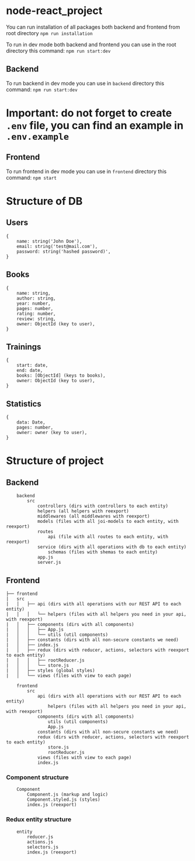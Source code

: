 # node-react_project

You can run installation of all packages both backend and frontend from root directory
`npm run installation`

To run in dev mode both backend and frontend you can use in the root directory this command:
`npm run start:dev`

## Backend

To run backend in dev mode you can use in `backend` directory this command:
`npm run start:dev`

# Important: do not forget to create `.env` file, you can find an example in `.env.example`

## Frontend

To run frontend in dev mode you can use in `frontend` directory this command:
`npm start`

# Structure of DB

## Users

```
{
    name: string('John Doe'),
    email: string('test@mail.com'),
    password: string('hashed password)',
}
```

## Books

```
{
    name: string,
    author: string,
    year: number,
    pages: number,
    rating: number,
    review: string,
    owner: ObjectId (key to user),
}
```

## Trainings

```
{
    start: date,
    end: date,
    books: [ObjectId] (keys to books),
    owner: ObjectId (key to user),
}
```

## Statistics

```
{
    data: Date,
    pages: number,
    owner: owner (key to user),
}
```

# Structure of project

## Backend

```
    backend
        src
            controllers (dirs with controllers to each entity)
            helpers (all helpers with reexport)
            middlewares (all middlewares with reexport)
            models (files with all joi-models to each entity, with reexport)
            routes
                api (file with all routes to each entity, with reexport)
            service (dirs with all operations with db to each entity)
                schemas (files with shemas to each entity)
            app.js
            server.js

```

## Frontend

```
├── frontend
|   src
|   │   ├── api (dirs with all operations with our REST API to each entity)
|   │   │   └── helpers (files with all helpers you need in your api, with reexport)
|   │   ├── components (dirs with all components)
|   │   │   ├── App.js
|   │   │   └── utils (util components)
|   │   ├── constants (dirs with all non-secure constants we need)
|   │   ├── index.js
|   │   ├── redux (dirs with reducer, actions, selectors with reexport to each entity)
|   │   │   ├── rootReducer.js
|   │   │   └── store.js
|   │   ├── styles (global styles)
|   │   └── views (files with view to each page)
```

```
    frontend
        src
            api (dirs with all operations with our REST API to each entity)
                helpers (files with all helpers you need in your api, with reexport)
            components (dirs with all components)
                utils (util components)
                App.js
            constants (dirs with all non-secure constants we need)
            redux (dirs with reducer, actions, selectors with reexport to each entity)
                store.js
                rootReducer.js
            views (files with view to each page)
            index.js
```

### Component structure

```
    Component
        Component.js (markup and logic)
        Component.styled.js (styles)
        index.js (reexport)
```

### Redux entity structure

```
    entity
        reducer.js
        actions.js
        selectors.js
        index.js (reexport)
```
